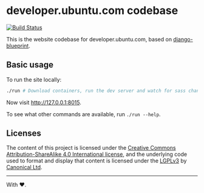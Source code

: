 developer.ubuntu.com codebase
===

[![Build Status](https://travis-ci.org/ubuntudesign/developer.ubuntu.com.svg?branch=master)](https://travis-ci.org/ubuntudesign/developer.ubuntu.com)

This is the website codebase for developer.ubuntu.com, based on [django-blueprint](https://github.com/ubuntudesign/django-blueprint).

Basic usage
---

To run the site locally:

``` bash
./run # Download containers, run the dev server and watch for sass changes
```

Now visit <http://127.0.0.1:8015>.

To see what other commands are available, run `./run --help`.

Licenses
---

The content of this project is licensed under the [Creative Commons Attribution-ShareAlike 4.0 International license](https://creativecommons.org/licenses/by-sa/4.0/), and the underlying code used to format and display that content is licensed under the [LGPLv3](http://opensource.org/licenses/lgpl-3.0.html) by [Canonical Ltd](http://www.canonical.com/).

---

With ♥.
